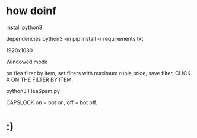 # how doinf
 
install python3


dependencies
python3 -m pip install -r requirements.txt

1920x1080

Windowed mode

on flea filter by item, set filters with maximum ruble price, save filter, CLICK X ON THE FILTER BY ITEM. 

python3 FleaSpam.py

CAPSLOCK on = bot on, off = bot off. 

# :)
